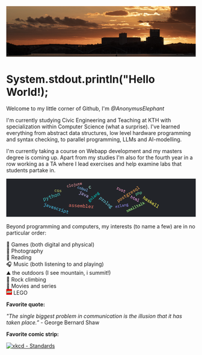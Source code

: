 <img src="./public/Sthlm kungsholmen001-20084.jpg"/>

<h1>System.stdout.println("Hello World!);</h1>

Welcome to my little corner of Github, I'm _@AnonymusElephant_

I'm currently studying Civic Engineering and Teaching at KTH with specialization within Computer Science (what a surprise). I've learned everything from abstract data structures, low level hardware programming and syntax checking, to parallel programming, LLMs and AI-modelling.

I'm currently taking a course on Webapp development and my masters degree is coming up. Apart from my studies I'm also for the fourth year in a row working as a TA where I lead exercises and help examine labs that students partake in.

<img src="./public/snapshot-1732619312186.png"/>

Beyond programming and computers, my interests (to name a few) are in no particular order:

🎲 Games (both digital and physical) <br/>
📸 Photography <br/>
📖 Reading <br/>
🎧 Music (both listening to and playing) <br/>
⛰️ the outdoors (I see mountain, i summit!) <br/>
🧗 Rock climbing <br/>
🍿 Movies and series <br/>
![Lego Logo](./public/LEGO_logo.png)  LEGO <br/>

**Favorite quote:**

_"The single biggest problem in communication is the illusion that it has taken place.”_ - George Bernard Shaw

**Favorite comic strip:**

[![xkcd - Standards](https://imgs.xkcd.com/comics/standards.png)](https://xkcd.com/927/)
